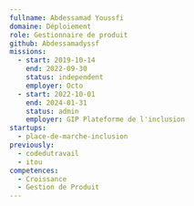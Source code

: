```yaml
---
fullname: Abdessamad Youssfi
domaine: Déploiement
role: Gestionnaire de produit 
github: Abdessamadyssf
missions:
  - start: 2019-10-14
    end: 2022-09-30
    status: independent
    employer: Octo
  - start: 2022-10-01
    end: 2024-01-31
    status: admin
    employer: GIP Plateforme de l'inclusion 
startups:
  - place-de-marche-inclusion
previously:
  - codedutravail
  - itou
competences:
  - Croissance
  - Gestion de Produit
---
```

